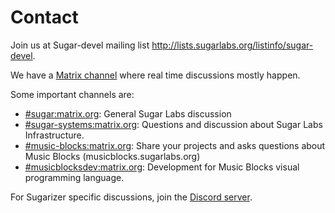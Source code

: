 Contact
=======

Join us at Sugar-devel mailing list
<http://lists.sugarlabs.org/listinfo/sugar-devel>.

We have a [Matrix channel][Matrix] where real time discussions mostly happen. 

Some important channels are:
* [#sugar:matrix.org][sugar_matrix]: General Sugar Labs discussion
* [#sugar-systems:matrix.org][sugar_systems_matrix]: Questions and discussion about Sugar Labs Infrastructure.
* [#music-blocks:matrix.org][music_blocks_matrix]: Share your projects and asks questions about Music Blocks (musicblocks.sugarlabs.org)
* [#musicblocksdev:matrix.org][music_blocks_dev_matrix]: Development for Music Blocks visual programming language.

For Sugarizer specific discussions, join the [Discord server][sugarizer_discord].

[Matrix]: https://www.matrix.org/
[matrix-reg-wiki]: https://wiki.sugarlabs.org/go/Matrix#How_to_use_Matrix_channels
[sugar_matrix]: https://matrix.to/#/#sugar:matrix.org
[sugar_systems_matrix]: https://matrix.to/#/#sugar-systems:matrix.org
[music_blocks_matrix]: https://matrix.to/#/#music-blocks:matrix.org
[music_blocks_dev_matrix]: https://matrix.to/#/#musicblocksdev:matrix.org
[sugarizer_discord]: https://discord.gg/Djeqr8xAdM

